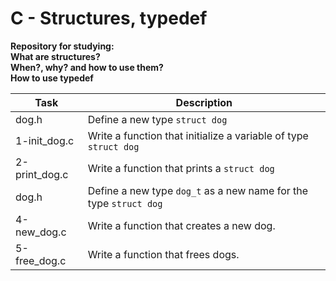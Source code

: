 # C - Structures, typedef

**Repository for studying:  
What are structures?  
When?, why? and how to use them?  
How to use typedef**  

| Task | Description |
|--|--|
| dog.h | Define a new type `struct dog` |
| 1-init_dog.c | Write a function that initialize a variable of type `struct dog` |
| 2-print_dog.c | Write a function that prints a `struct dog` |
| dog.h | Define a new type `dog_t` as a new name for the type `struct dog` |
| 4-new_dog.c | Write a function that creates a new dog. |
| 5-free_dog.c | Write a function that frees dogs. |




